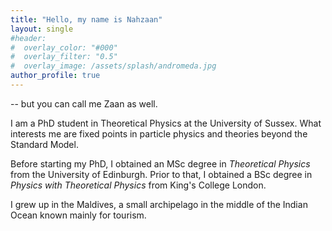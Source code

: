 ```yaml
---
title: "Hello, my name is Nahzaan"
layout: single
#header:
#  overlay_color: "#000"
#  overlay_filter: "0.5"
#  overlay_image: /assets/splash/andromeda.jpg
author_profile: true
---
```


-- but you can call me Zaan as well.

I am a PhD student in Theoretical Physics at the University of Sussex. What interests me are fixed points in particle physics and theories beyond the Standard Model.

Before starting my PhD, I obtained an MSc degree in *Theoretical Physics* from the University of Edinburgh. Prior to that, I obtained a BSc degree in *Physics with Theoretical Physics* from King's College London.

I grew up in the Maldives, a small archipelago in the middle of the Indian Ocean known mainly for tourism.